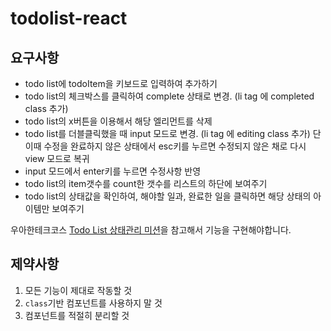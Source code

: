 # todolist-react

## 요구사항
- todo list에 todoItem을 키보드로 입력하여 추가하기
- todo list의 체크박스를 클릭하여 complete 상태로 변경. (li tag 에 completed class 추가)
- todo list의 x버튼을 이용해서 해당 엘리먼트를 삭제
- todo list를 더블클릭했을 때 input 모드로 변경. (li tag 에 editing class 추가) 단 이때 수정을 완료하지 않은 상태에서 esc키를 누르면 수정되지 않은 채로 다시 view 모드로 복귀
- input 모드에서 enter키를 누르면 수정사항 반영
- todo list의 item갯수를 count한 갯수를 리스트의 하단에 보여주기
- todo list의 상태값을 확인하여, 해야할 일과, 완료한 일을 클릭하면 해당 상태의 아이템만 보여주기

우아한테크코스 [Todo List 상태관리 미션](https://techcourse.woowahan.com/s/RnQEhZ2v/ls/lxtPtbeY)을 참고해서 기능을 구현해야합니다.

## 제약사항

1. 모든 기능이 제대로 작동할 것
2. `class`기반 컴포넌트를 사용하지 말 것
3. 컴포넌트를 적절히 분리할 것
